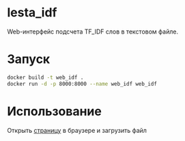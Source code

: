 # lesta_idf
Web-интерфейс подсчета TF_IDF слов в текстовом файле.



# **Запуск**
```bash
docker build -t web_idf .
docker run -d -p 8000:8000 --name web_idf web_idf
```

# **Использование**
Открыть [страницу](http://127.0.0.1:8000) в браузере и загрузить файл
